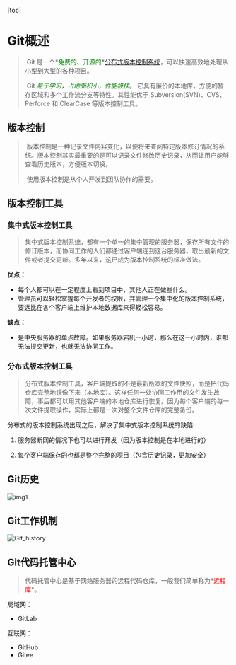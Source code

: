 [toc]

# Git概述

> ​	Git 是一个*<span style="color: green">免费的、开源的</span>*[分布式版本控制系统](###分布式版本控制工具)，可以快速高效地处理从小型到大型的各种项目。
>
> ​	Git *<span style="color: green">易于学习，占地面积小，性能极快</span>*。 
> 它具有廉价的本地库，方便的暂存区域和多个工作流分支等特性。其性能优于 Subversion(SVN)、CVS、Perforce 和 ClearCase 等版本控制工具。

## 版本控制

> ​	版本控制是一种记录文件内容变化，以便将来查阅特定版本修订情况的系统。
> ​	版本控制其实最重要的是可以记录文件修改历史记录，从而让用户能够查看历史版本，方便版本切换。
>
> ​	使用版本控制是从个人开发到团队协作的需要。

## 版本控制工具

### 集中式版本控制工具

> ​	集中式版本控制系统，都有一个单一的集中管理的服务器，保存所有文件的修订版本，而协同工作的人们都通过客户端连到这台服务器，取出最新的文件或者提交更新。多年以来，这已成为版本控制系统的标准做法。

**优点：**

- 每个人都可以在一定程度上看到项目中，其他人正在做些什么。
- 管理员可以轻松掌握每个开发者的权限，并管理一个集中化的版本控制系统，要远比在各个客户端上维护本地数据库来得轻松容易。

**缺点：**

- 是中央服务器的单点故障。如果服务器宕机一小时，那么在这一小时内，谁都无法提交更新，也就无法协同工作。

### 分布式版本控制工具

> ​	分布式版本控制工具，客户端提取的不是最新版本的文件快照，而是把代码仓库完整地镜像下来（本地库）。这样任何一处协同工作用的文件发生故障，事后都可以用其他客户端的本地仓库进行恢复。因为每个客户端的每一次文件提取操作，实际上都是一次对整个文件仓库的完整备份。

分布式的版本控制系统出现之后，解决了集中式版本控制系统的缺陷:

1. 服务器断网的情况下也可以进行开发（因为版本控制是在本地进行的）

2. 每个客户端保存的也都是整个完整的项目（包含历史记录，更加安全）

## Git历史

![img1](D:\Tools\Typora\image\Git_history.png)

## Git工作机制

![Git_history](D:\Tools\Typora\image\Git_history.png)

## Git代码托管中心

> ​	代码托管中心是基于网络服务器的远程代码仓库，一般我们简单称为*<span style="color: red">远程库</span>*。

局域网：

- GitLab

互联网：

- GitHub
- Gitee